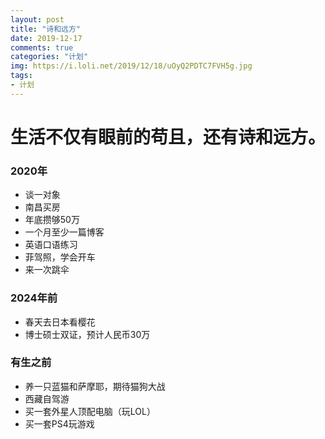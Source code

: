 ```yaml
---
layout: post
title: "诗和远方"
date: 2019-12-17
comments: true
categories: "计划"
img: https://i.loli.net/2019/12/18/uOyQ2PDTC7FVH5g.jpg
tags:
- 计划
---
```



# 生活不仅有眼前的苟且，还有诗和远方。

<!-- more -->

### 2020年
* 谈一对象
* 南昌买房
* 年底攒够50万
* 一个月至少一篇博客
* 英语口语练习
* 菲驾照，学会开车
* 来一次跳伞

### 2024年前
* 春天去日本看樱花
* 博士硕士双证，预计人民币30万

### 有生之前
* 养一只蓝猫和萨摩耶，期待猫狗大战
* 西藏自驾游
* 买一套外星人顶配电脑（玩LOL）
* 买一套PS4玩游戏
